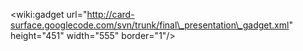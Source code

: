 &lt;wiki:gadget url="http://card-surface.googlecode.com/svn/trunk/final\_presentation\_gadget.xml" height="451" width="555" border="1"/&gt;